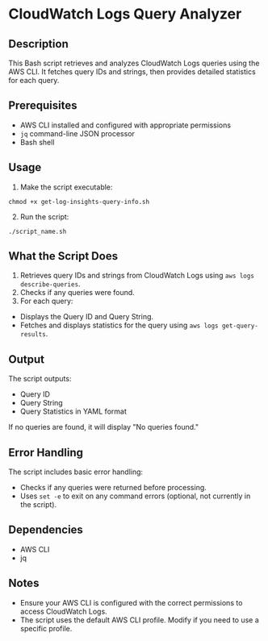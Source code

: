 # CloudWatch Logs Query Analyzer

## Description

This Bash script retrieves and analyzes CloudWatch Logs queries using the AWS CLI. It fetches query IDs and strings, then provides detailed statistics for each query.

## Prerequisites

- AWS CLI installed and configured with appropriate permissions
- `jq` command-line JSON processor
- Bash shell

## Usage

1. Make the script executable:

`chmod +x get-log-insights-query-info.sh`


2. Run the script:

`./script_name.sh`


## What the Script Does

1. Retrieves query IDs and strings from CloudWatch Logs using `aws logs describe-queries`.
2. Checks if any queries were found.
3. For each query:
- Displays the Query ID and Query String.
- Fetches and displays statistics for the query using `aws logs get-query-results`.

## Output

The script outputs:
- Query ID
- Query String
- Query Statistics in YAML format

If no queries are found, it will display "No queries found."

## Error Handling

The script includes basic error handling:
- Checks if any queries were returned before processing.
- Uses `set -e` to exit on any command errors (optional, not currently in the script).

## Dependencies

- AWS CLI
- jq

## Notes

- Ensure your AWS CLI is configured with the correct permissions to access CloudWatch Logs.
- The script uses the default AWS CLI profile. Modify if you need to use a specific profile.


